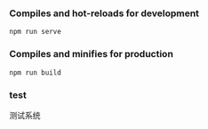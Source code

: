 ### Compiles and hot-reloads for development
```
npm run serve
```

### Compiles and minifies for production
```
npm run build
```
### test

测试系统


